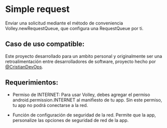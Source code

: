 # Simple request
Enviar una solicitud mediante el método de conveniencia Volley.newRequestQueue, que configura una RequestQueue por ti.

## Caso de uso compatible: 

Este proyecto desarrollado para un ambito personal y originalmente ser una retroalimentación entre desarrolladores de software, proyecto hecho por [@CristianDevOps](https://www.facebook.com/cristian.va.5688/).

## Requerimientos: 

 - Permiso de INTERNET: Para usar Volley, debes agregar el permiso
   android.permission.INTERNET al manifiesto de tu app. Sin este
   permiso, tu app no podrá conectarse a la red.
   
 - Función de configuración de seguridad de la red. Permite que la app,
   personalize las opciones de seguridad de red de la app.
